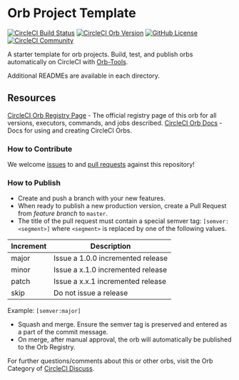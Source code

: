 # Orb Project Template

[![CircleCI Build Status](https://circleci.com/gh/RHEMS-Japan/orbs-k8s-tools.svg?style=shield "CircleCI Build Status")](https://circleci.com/gh/RHEMS-Japan/orbs-k8s-tools) [![CircleCI Orb Version](https://badges.circleci.com/orbs/rhems-japan/k8s-tools.svg)](https://circleci.com/orbs/registry/orb/rhems-japan/k8s-tools) [![GitHub License](https://img.shields.io/badge/license-MIT-lightgrey.svg)](https://raw.githubusercontent.com/RHEMS-Japan/orbs-k8s-tools/master/LICENSE) [![CircleCI Community](https://img.shields.io/badge/community-CircleCI%20Discuss-343434.svg)](https://discuss.circleci.com/c/ecosystem/orbs)



A starter template for orb projects. Build, test, and publish orbs automatically on CircleCI with [Orb-Tools](https://circleci.com/orbs/registry/orb/circleci/orb-tools).

Additional READMEs are available in each directory.



## Resources

[CircleCI Orb Registry Page](https://circleci.com/orbs/registry/orb/rhems-japan/orbs-k8s-tools) - The official registry page of this orb for all versions, executors, commands, and jobs described.
[CircleCI Orb Docs](https://circleci.com/docs/2.0/orb-intro/#section=configuration) - Docs for using and creating CircleCI Orbs.

### How to Contribute

We welcome [issues](https://github.com/RHEMS-Japan/orbs-k8s-tools/issues) to and [pull requests](https://github.com/RHEMS-Japan/orbs-k8s-tools/pulls) against this repository!

### How to Publish
* Create and push a branch with your new features.
* When ready to publish a new production version, create a Pull Request from _feature branch_ to `master`.
* The title of the pull request must contain a special semver tag: `[semver:<segment>]` where `<segment>` is replaced by one of the following values.

| Increment | Description|
| ----------| -----------|
| major     | Issue a 1.0.0 incremented release|
| minor     | Issue a x.1.0 incremented release|
| patch     | Issue a x.x.1 incremented release|
| skip      | Do not issue a release|

Example: `[semver:major]`

* Squash and merge. Ensure the semver tag is preserved and entered as a part of the commit message.
* On merge, after manual approval, the orb will automatically be published to the Orb Registry.


For further questions/comments about this or other orbs, visit the Orb Category of [CircleCI Discuss](https://discuss.circleci.com/c/orbs).


